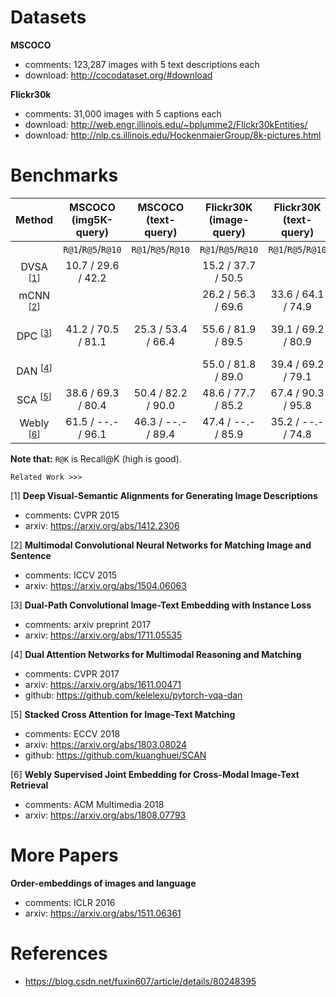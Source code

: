 <!-- category: benchmark -->
<!-- theme: image-text retrieval -->
<!-- date: 2018/08/27 -->


# Datasets

**MSCOCO**

- comments: 123,287 images with 5 text descriptions each
- download: http://cocodataset.org/#download

**Flickr30k**

- comments:  31,000 images with 5 captions each
- download: http://web.engr.illinois.edu/~bplumme2/Flickr30kEntities/
- download: http://nlp.cs.illinois.edu/HockenmaierGroup/8k-pictures.html


# Benchmarks

| Method                       | MSCOCO<br>(img5K-query)| MSCOCO<br>(text-query)| Flickr30K<br>(image-query)| Flickr30K<br>(text-query)| Completementary Info                  |
| :-------------------:        | :------:               | :------:              | :------:                  | :------:                 | :------                               |
|                              | `R@1`/`R@5`/`R@10`     | `R@1`/`R@5`/`R@10`    | `R@1`/`R@5`/`R@10`        | `R@1`/`R@5`/`R@10`       |                                       |
| DVSA <sup>[[1](#1)]</sup>    | 10.7 / 29.6 / 42.2     |                       | 15.2 / 37.7 / 50.5        |                          |                                       |
| mCNN <sup>[[2](#2)]</sup>    |                        |                       | 26.2 / 56.3 / 69.6        | 33.6 / 64.1 / 74.9       | **ensemble model**                    |
| DPC <sup>[[3](#3)]</sup>     | 41.2 / 70.5 / 81.1     | 25.3 / 53.4 / 66.4    | 55.6 / 81.9 / 89.5        | 39.1 / 69.2 / 80.9       | 1) res50-COCO<br>2) res152-Flicker30K |
| DAN <sup>[[4](#4)]</sup>     |                        |                       | 55.0 / 81.8 / 89.0        | 39.4 / 69.2 / 79.1       | finetune Resnet                       |
| SCA <sup>[[5](#5)]</sup>     | 38.6 / 69.3 / 80.4     | 50.4 / 82.2 / 90.0    | 48.6 / 77.7 / 85.2        | 67.4 / 90.3 / 95.8       | 1) Faster R-CNN<br>2) ResNet          |
| Webly <sup>[[6](#6)]</sup>   | 61.5 / --.- / 96.1     | 46.3 / --.- / 89.4    | 47.4 / --.- / 85.9        | 35.2 / --.- / 74.8       | ResNet152                             |

**Note that:**  `R@K` is Recall@K (high is good). 

`Related Work >>>`

<span id="1">[1]</span> **Deep Visual-Semantic Alignments for Generating Image Descriptions**
    
- comments: CVPR 2015
- arxiv: https://arxiv.org/abs/1412.2306

<span id="2">[2]</span> **Multimodal Convolutional Neural Networks for Matching Image and Sentence**

- comments: ICCV 2015
- arxiv: https://arxiv.org/abs/1504.06063

<span id="3">[3]</span> **Dual-Path Convolutional Image-Text Embedding with Instance Loss**

- comments: arxiv preprint 2017
- arxiv: https://arxiv.org/abs/1711.05535

<span id="4">[4]</span> **Dual Attention Networks for Multimodal Reasoning and Matching**

- comments: CVPR 2017
- arxiv: https://arxiv.org/abs/1611.00471
- github: https://github.com/kelelexu/pytorch-vqa-dan

<span id=5>[5]</span> **Stacked Cross Attention for Image-Text Matching**

- comments: ECCV 2018
- arxiv: https://arxiv.org/abs/1803.08024
- github: https://github.com/kuanghuei/SCAN

<span id=6>[6]</span> **Webly Supervised Joint Embedding for Cross-Modal Image-Text Retrieval**

- comments: ACM Multimedia 2018
- arxiv: https://arxiv.org/abs/1808.07793


# More Papers

**Order-embeddings of images and language**

- comments: ICLR 2016
- arxiv: https://arxiv.org/abs/1511.06361


# References

- https://blog.csdn.net/fuxin607/article/details/80248395

